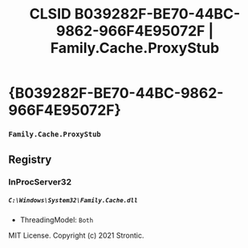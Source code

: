 ﻿---
title: "CLSID B039282F-BE70-44BC-9862-966F4E95072F | Family.Cache.ProxyStub"
excerpt: What is COM-Object CLSID B039282F-BE70-44BC-9862-966F4E95072F?
---

# {B039282F-BE70-44BC-9862-966F4E95072F}

### `Family.Cache.ProxyStub`

## Registry


### InProcServer32

##### `C:\Windows\System32\Family.Cache.dll`
* ThreadingModel: `Both`

MIT License. Copyright (c) 2021 Strontic.


